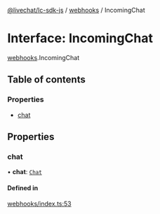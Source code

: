 [@livechat/lc-sdk-js](../README.md) / [webhooks](../modules/webhooks.md) / IncomingChat

# Interface: IncomingChat

[webhooks](../modules/webhooks.md).IncomingChat

## Table of contents

### Properties

- [chat](webhooks.IncomingChat.md#chat)

## Properties

### chat

• **chat**: [`Chat`](agent_structures_structures.Chat.md)

#### Defined in

[webhooks/index.ts:53](https://github.com/livechat/lc-sdk-js/blob/c7b3817/src/webhooks/index.ts#L53)
